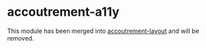 accoutrement-a11y
=================

This module has been merged into
[accoutrement-layout][layout]
and will be removed.

[layout]: https://github.com/oddbird/accoutrement-layout
